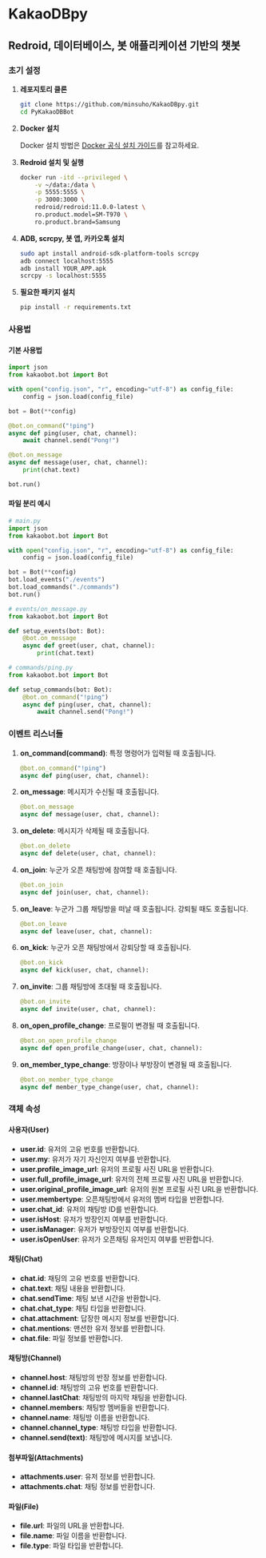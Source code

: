 # KakaoDBpy

## Redroid, 데이터베이스, 봇 애플리케이션 기반의 챗봇

### 초기 설정

1. **레포지토리 클론**

   ```bash
   git clone https://github.com/minsuho/KakaoDBpy.git
   cd PyKakaoDBBot
   ```

2. **Docker 설치**

   Docker 설치 방법은 [Docker 공식 설치 가이드](https://docs.docker.com/engine/install/)를 참고하세요.

3. **Redroid 설치 및 실행**

   ```bash
   docker run -itd --privileged \
       -v ~/data:/data \
       -p 5555:5555 \
       -p 3000:3000 \
       redroid/redroid:11.0.0-latest \
       ro.product.model=SM-T970 \
       ro.product.brand=Samsung
   ```

4. **ADB, scrcpy, 봇 앱, 카카오톡 설치**

   ```bash
   sudo apt install android-sdk-platform-tools scrcpy
   adb connect localhost:5555
   adb install YOUR_APP.apk
   scrcpy -s localhost:5555
   ```

5. **필요한 패키지 설치**

   ```bash
   pip install -r requirements.txt
   ```

### 사용법

#### 기본 사용법

```python
import json
from kakaobot.bot import Bot

with open("config.json", "r", encoding="utf-8") as config_file:
    config = json.load(config_file)

bot = Bot(**config)

@bot.on_command("!ping")
async def ping(user, chat, channel):
    await channel.send("Pong!")

@bot.on_message
async def message(user, chat, channel):
    print(chat.text)

bot.run()
```

#### 파일 분리 예시

```python
# main.py
import json
from kakaobot.bot import Bot

with open("config.json", "r", encoding="utf-8") as config_file:
    config = json.load(config_file)

bot = Bot(**config)
bot.load_events("./events")
bot.load_commands("./commands")
bot.run()
```

```python
# events/on_message.py
from kakaobot.bot import Bot

def setup_events(bot: Bot):
    @bot.on_message
    async def greet(user, chat, channel):
        print(chat.text)
```

```python
# commands/ping.py
from kakaobot.bot import Bot

def setup_commands(bot: Bot):
    @bot.on_command("!ping")
    async def ping(user, chat, channel):
        await channel.send("Pong!")
```

### 이벤트 리스너들

1. **on_command(command)**: 특정 명령어가 입력될 때 호출됩니다.

   ```python
   @bot.on_command("!ping")
   async def ping(user, chat, channel):
   ```

2. **on_message**: 메시지가 수신될 때 호출됩니다.

   ```python
   @bot.on_message
   async def message(user, chat, channel):
   ```

3. **on_delete**: 메시지가 삭제될 때 호출됩니다.

   ```python
   @bot.on_delete
   async def delete(user, chat, channel):
   ```

4. **on_join**: 누군가 오픈 채팅방에 참여할 때 호출됩니다.

   ```python
   @bot.on_join
   async def join(user, chat, channel):
   ```

5. **on_leave**: 누군가 그룹 채팅방을 떠날 때 호출됩니다. 강퇴될 때도 호출됩니다.

   ```python
   @bot.on_leave
   async def leave(user, chat, channel):
   ```

6. **on_kick**: 누군가 오픈 채팅방에서 강퇴당할 때 호출됩니다.

   ```python
   @bot.on_kick
   async def kick(user, chat, channel):
   ```

7. **on_invite**: 그룹 채팅방에 초대될 때 호출됩니다.

   ```python
   @bot.on_invite
   async def invite(user, chat, channel):
   ```

8. **on_open_profile_change**: 프로필이 변경될 때 호출됩니다.

   ```python
   @bot.on_open_profile_change
   async def open_profile_change(user, chat, channel):
   ```

9. **on_member_type_change**: 방장이나 부방장이 변경될 때 호출됩니다.

   ```python
   @bot.on_member_type_change
   async def member_type_change(user, chat, channel):
   ```

### 객체 속성

#### 사용자(User)

- **user.id**: 유저의 고유 번호를 반환합니다.
- **user.my**: 유저가 자기 자신인지 여부를 반환합니다.
- **user.profile_image_url**: 유저의 프로필 사진 URL을 반환합니다.
- **user.full_profile_image_url**: 유저의 전체 프로필 사진 URL을 반환합니다.
- **user.original_profile_image_url**: 유저의 원본 프로필 사진 URL을 반환합니다.
- **user.membertype**: 오픈채팅방에서 유저의 멤버 타입을 반환합니다.
- **user.chat_id**: 유저의 채팅방 ID를 반환합니다.
- **user.isHost**: 유저가 방장인지 여부를 반환합니다.
- **user.isManager**: 유저가 부방장인지 여부를 반환합니다.
- **user.isOpenUser**: 유저가 오픈채팅 유저인지 여부를 반환합니다.

#### 채팅(Chat)

- **chat.id**: 채팅의 고유 번호를 반환합니다.
- **chat.text**: 채팅 내용을 반환합니다.
- **chat.sendTime**: 채팅 보낸 시간을 반환합니다.
- **chat.chat_type**: 채팅 타입을 반환합니다.
- **chat.attachment**: 답장한 메시지 정보를 반환합니다.
- **chat.mentions**: 맨션한 유저 정보를 반환합니다.
- **chat.file**: 파일 정보를 반환합니다.

#### 채팅방(Channel)

- **channel.host**: 채팅방의 반장 정보를 반환합니다.
- **channel.id**: 채팅방의 고유 번호를 반환합니다.
- **channel.lastChat**: 채팅방의 마지막 채팅을 반환합니다.
- **channel.members**: 채팅방 멤버들을 반환합니다.
- **channel.name**: 채팅방 이름을 반환합니다.
- **channel.channel_type**: 채팅방 타입을 반환합니다.
- **channel.send(text)**: 채팅방에 메시지를 보냅니다.

#### 첨부파일(Attachments)

- **attachments.user**: 유저 정보를 반환합니다.
- **attachments.chat**: 채팅 정보를 반환합니다.

#### 파일(File)

- **file.url**: 파일의 URL을 반환합니다.
- **file.name**: 파일 이름을 반환합니다.
- **file.type**: 파일 타입을 반환합니다.
